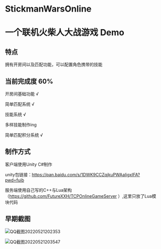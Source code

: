 # StickmanWarsOnline
# 一个联机火柴人大战游戏 Demo

## 特点
拥有开房间以及匹配功能，可以配置角色携带的技能


## 当前完成度 60%

开房间基础功能 √

简单匹配系统 √

技能系统 √

多样技能制作ing

简单匹配积分系统 √




## 制作方式

客户端使用Unity C#制作

  unity包链接：https://pan.baidu.com/s/1DWK9CCZqjkuPWAaligxIFA?pwd=fuib 

服务端使用自己写的C++与Lua架构（https://github.com/FutureXXH/TCPOnlineGameServer ）,这里只放了Lua模块代码

## 早期截图
![QQ截图20220521202353](https://user-images.githubusercontent.com/60800578/169651424-62225c61-614d-4734-9311-5b57f9d9afbf.png)



![QQ截图20220521203547](https://user-images.githubusercontent.com/60800578/169651755-d19429c9-8961-440c-ba1b-36503e94507b.png)
